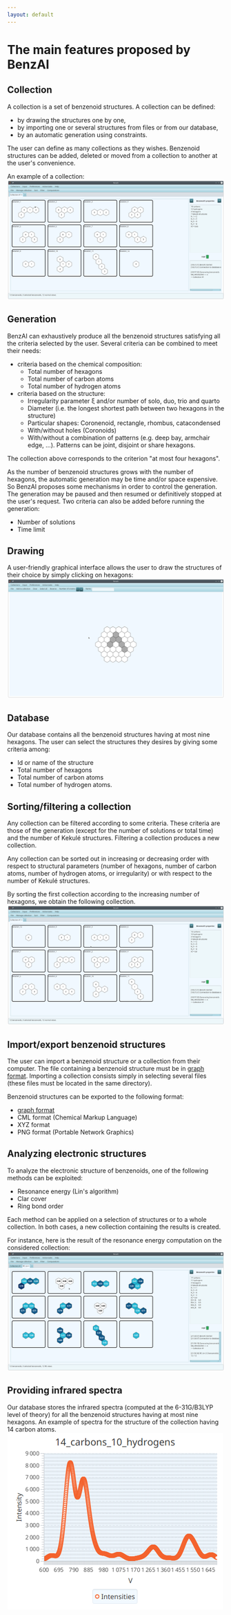 ```yaml
---
layout: default
---
```


# The main features proposed by BenzAI


## Collection

A collection is a set of benzenoid structures. A collection can be defined:
* by drawing the structures one by one, 
* by importing one or several structures from files or from our database,
* by an automatic generation using constraints.

The user can define as many collections as they wishes.
Benzenoid structures can be added, deleted or moved from a collection to another at the user's convenience.

An example of a collection:
![An example of a collection](gallery/collection.png)


## Generation

BenzAI can exhaustively produce all the benzenoid structures satisfying all the criteria selected by the user.
Several criteria can be combined to meet their needs:
* criteria based on the chemical composition:
  * Total number of hexagons
  * Total number of carbon atoms
  * Total number of hydrogen atoms
* criteria based on the structure:
  * Irregularity parameter ξ and/or number of solo, duo, trio and quarto
  * Diameter (i.e. the longest shortest path between two hexagons in the structure) 
  * Particular shapes: Coronenoid, rectangle, rhombus, catacondensed
  * With/without holes (Coronoids)
  * With/without a combination of patterns (e.g. deep bay, armchair edge, ...). Patterns can be joint, disjoint or share hexagons.

The collection above corresponds to the criterion "at most four hexagons".

As the number of benzenoid structures grows with the number of hexagons, the automatic generation may be time and/or space expensive. 
So BenzAI proposes some mechanisms in order to control the generation. The generation may be paused and then resumed or definitively stopped at the user's request.
Two criteria can also be added before running the generation:
* Number of solutions
* Time limit


## Drawing
A user-friendly graphical interface allows the user to draw the structures of their choice by simply clicking on hexagons:
![The drawing interface](gallery/drawing_interface.png)


## Database
Our database contains all the benzenoid structures having at most nine hexagons. The user can select the structures they desires by giving some criteria among:
* Id or name of the structure
* Total number of hexagons
* Total number of carbon atoms
* Total number of hydrogen atoms.


## Sorting/filtering a collection
Any collection can be filtered according to some criteria. These criteria are those of the generation (except for the number of solutions or total time) and the number of Kekulé structures. 
Filtering a collection produces a new collection.

Any collection can be sorted out in increasing or decreasing order with respect to structural parameters (number of hexagons, number of carbon atoms, number of hydrogen atoms, or irregularity) or with respect to the 
number of Kekulé structures.

By sorting the first collection according to the increasing number of hexagons, we obtain the following collection.
![An example of a sorted collection](gallery/collection_sorted.png)


## Import/export benzenoid structures
The user can import a benzenoid structure or a collection from their computer. The file containing a benzenoid structure must be in [graph format](graph_format). 
Importing a collection consists simply in selecting several files (these files must be located in the same directory).

Benzenoid structures can be exported to the following format:
* [graph format](graph_format)
* CML format (Chemical Markup Language)
* XYZ format
* PNG format (Portable Network Graphics)


## Analyzing electronic structures
To analyze the electronic structure of benzenoids, one of the following methods can be exploited:
* Resonance energy (Lin's algorithm)
* Clar cover
* Ring bond order

Each method can be applied on a selection of structures or to a whole collection. In both cases, a new collection containing the results is created.

For instance, here is the result of the resonance energy computation on the considered collection:
![Computation of resonance energy](gallery/resonance_energy.png)


## Providing infrared spectra
Our database stores the infrared spectra (computed at the 6-31G/B3LYP level of theory) for all the benzenoid structures having at most nine hexagons.
An example of spectra for the structure of the collection having 14 carbon atoms.
![Infrared spectra](gallery/14_carbons_10_hydrogens.png)
